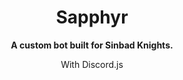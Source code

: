 <h1 align=center>Sapphyr</h1>

<p align=center><b>A custom bot built for Sinbad Knights.</b></p>

<p align=center>With Discord.js</p>

